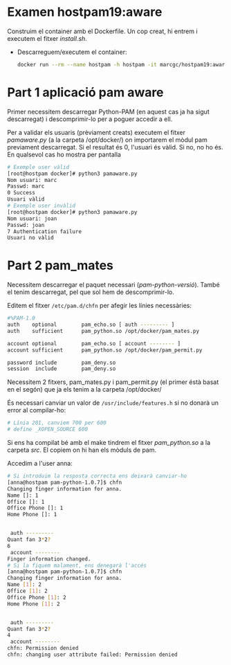 # Examen hostpam19:aware

Construim el container amb el Dockerfile. Un cop creat, hi entrem i executem el fitxer *install.sh*.

* Descarreguem/executem el container:
  
  ```bash
  docker run --rm --name hostpam -h hostpam -it marcgc/hostpam19:aware /bin/bash
  ```

# Part 1 aplicació pam aware

Primer necessitem descarregar Python-PAM (en aquest cas ja ha sigut descarregat) i descomprimir-lo per a poguer accedir a ell.

Per a validar els usuaris (prèviament creats) executem el fitxer *pamaware.py* (a la carpeta /opt/docker/) on importarem el mòdul pam previament descarregat. Si el resultat és 0, l'usuari és vàlid. Si no, no ho és. En qualsevol cas ho mostra per pantalla

```bash
# Exemple user vàlid
[root@hostpam docker]# python3 pamaware.py 
Nom usuari: marc
Passwd: marc
0 Success
Usuari vàlid
# Exemple user invàlid
[root@hostpam docker]# python3 pamaware.py 
Nom usuari: joan
Passwd: joan
7 Authentication failure
Usuari no vàlid
```



# Part 2 pam_mates

Necessitem descarregar el paquet necessari (*pam-python-versió*). També el tenim descarregat, pel que sol hem de descomprimir-lo.

Editem el fitxer `/etc/pam.d/chfn` per afegir les línies necessàries:

```bash
#%PAM-1.0
auth    optional        pam_echo.so [ auth --------- ]
auth    sufficient      pam_python.so /opt/docker/pam_mates.py

account optional        pam_echo.so [ account -------- ]
account sufficient      pam_python.so /opt/docker/pam_permit.py

password include        pam_deny.so
session  include        pam_deny.so

```

Necessitem 2 fitxers, pam_mates.py i pam_permit.py (el primer éstà basat en el segón) que ja els tenim a la carpeta /opt/docker/

És necessari canviar un valor de `/usr/include/features.h` si no donarà un error al compilar-ho:

```bash
# Línia 201, canviem 700 per 600
# define _XOPEN_SOURCE 600
```

Si ens ha compilat bé amb el make tindrem el fitxer *pam_python.so* a la carpeta *src*. El copiem on hi han els mòduls de pam.

Accedim a l'user anna:

```bash
# Si introduim la resposta correcta ens deixarà canviar-ho
[anna@hostpam pam-python-1.0.7]$ chfn 
Changing finger information for anna.
Name []: 1
Office []: 1
Office Phone []: 1
Home Phone []: 1


 auth --------- 
Quant fan 3*2?
6
 account -------- 
Finger information changed.
# Si la fiquem malament, ens denegarà l'accés
[anna@hostpam pam-python-1.0.7]$ chfn 
Changing finger information for anna.
Name [1]: 2
Office [1]: 2
Office Phone [1]: 2
Home Phone [1]: 2


 auth --------- 
Quant fan 3*2?
4
 account -------- 
chfn: Permission denied
chfn: changing user attribute failed: Permission denied
```



